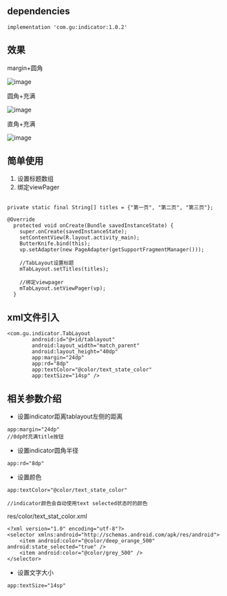 ## dependencies
```
implementation 'com.gu:indicator:1.0.2'
```
## 效果
margin+圆角

![image](https://github.com/gu0-kim/IndicatorMaster/blob/master/screen/tablayout_1.gif)

圆角+充满

![image](https://github.com/gu0-kim/IndicatorMaster/blob/master/screen/tablayout_2.gif)

直角+充满

![image](https://github.com/gu0-kim/IndicatorMaster/blob/master/screen/tablayout_3.gif)

## 简单使用

1. 设置标题数组
2. 绑定viewPager
```

private static final String[] titles = {"第一页", "第二页", "第三页"};

@Override
  protected void onCreate(Bundle savedInstanceState) {
    super.onCreate(savedInstanceState);
    setContentView(R.layout.activity_main);
    ButterKnife.bind(this);
    vp.setAdapter(new PageAdapter(getSupportFragmentManager()));
    
    //TabLayout设置标题
    mTabLayout.setTitles(titles);
    
    //绑定viewpager
    mTabLayout.setViewPager(vp);
  }
```
## xml文件引入
```
<com.gu.indicator.TabLayout
        android:id="@+id/tablayout"
        android:layout_width="match_parent"
        android:layout_height="40dp"
        app:margin="24dp"
        app:rd="8dp"
        app:textColor="@color/text_state_color"
        app:textSize="14sp" />
```

## 相关参数介绍
- 设置indicator距离tablayout左侧的距离

```
app:margin="24dp"
//0dp时充满title按钮
```

- 设置indicator圆角半径
```
app:rd="8dp"
```

- 设置颜色
```
app:textColor="@color/text_state_color"

//indicator颜色会自动使用text selected状态时的颜色
```
res/color/text_stat_color.xml
```
<?xml version="1.0" encoding="utf-8"?>
<selector xmlns:android="http://schemas.android.com/apk/res/android">
    <item android:color="@color/deep_orange_500" android:state_selected="true" />
    <item android:color="@color/grey_500" />
</selector>
```

- 设置文字大小
```
app:textSize="14sp"
```

